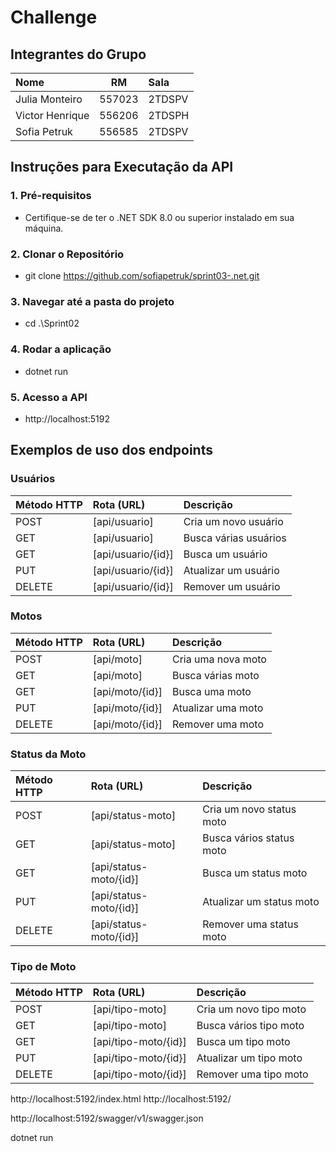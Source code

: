 # Challenge

## Integrantes do Grupo

| Nome            |   RM   | Sala   |
|:----------------|:------:|:-------|
| Julia Monteiro  | 557023 | 2TDSPV |
| Victor Henrique | 556206 | 2TDSPH |
| Sofia Petruk    | 556585 | 2TDSPV |


## Instruções para Executação da API
### 1. Pré-requisitos
  - Certifique-se de ter o .NET SDK 8.0 ou superior instalado em sua máquina.

### 2. Clonar o Repositório
  - git clone https://github.com/sofiapetruk/sprint03-.net.git

### 3. Navegar até a pasta do projeto
  - cd .\Sprint02

### 4. Rodar a aplicação
  - dotnet run

### 5. Acesso a API
  - http://localhost:5192

## Exemplos de uso dos endpoints

### Usuários
| Método HTTP | Rota (URL)          | Descrição             | 
| :---        | :---                | :---                  | 
| POST        | [api/usuario]      | Cria um novo usuário  |
| GET         | [api/usuario]      | Busca várias usuários | 
| GET         | [api/usuario/{id}] | Busca um usuário      |
| PUT         | [api/usuario/{id}] | Atualizar um usuário  |
| DELETE      | [api/usuario/{id}] | Remover um usuário    |

### Motos
| Método HTTP | Rota (URL)          | Descrição             | 
| :---        | :---                | :---                  | 
| POST        | [api/moto]          | Cria uma nova moto    |
| GET         | [api/moto]          | Busca várias moto     | 
| GET         | [api/moto/{id}]     | Busca uma moto        |
| PUT         | [api/moto/{id}]     | Atualizar uma moto    |
| DELETE      | [api/moto/{id}]     | Remover uma moto      |

### Status da Moto
| Método HTTP | Rota (URL)              | Descrição                | 
| :---        | :---                    | :---                     | 
| POST        | [api/status-moto]       | Cria um novo status moto |
| GET         | [api/status-moto]       | Busca vários status moto | 
| GET         | [api/status-moto/{id}]  | Busca um status moto     |
| PUT         | [api/status-moto/{id}]  | Atualizar um status moto |
| DELETE      | [api/status-moto/{id}]  | Remover uma status moto  |

### Tipo de Moto
| Método HTTP | Rota (URL)            | Descrição              | 
| :---        | :---                  | :---                   | 
| POST        | [api/tipo-moto]       | Cria um novo tipo moto |
| GET         | [api/tipo-moto]       | Busca vários tipo moto | 
| GET         | [api/tipo-moto/{id}]  | Busca um tipo moto     |
| PUT         | [api/tipo-moto/{id}]  | Atualizar um tipo moto |
| DELETE      | [api/tipo-moto/{id}]  | Remover uma tipo moto  |



http://localhost:5192/index.html
http://localhost:5192/

http://localhost:5192/swagger/v1/swagger.json

dotnet run
